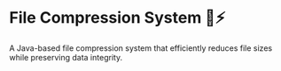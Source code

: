 # File Compression System 📁⚡
A Java-based file compression system that efficiently reduces file sizes while preserving data integrity.
